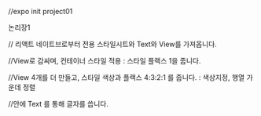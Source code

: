 //expo init project01

논리장1

// 리액트 네이트브로부터 전용 스타일시트와 Text와 View를 가져옵니다.

//View로 감싸며, 컨테이너 스타일 적용 : 스타일 플랙스 1을 줍니다.

//View 4개를 더 만들고, 스타일 색상과 플랙스 4:3:2:1 를 줍니다. : 색상지정, 행열 가운데 정렬

//안에 Text 를 통해 글자를 씁니다.
